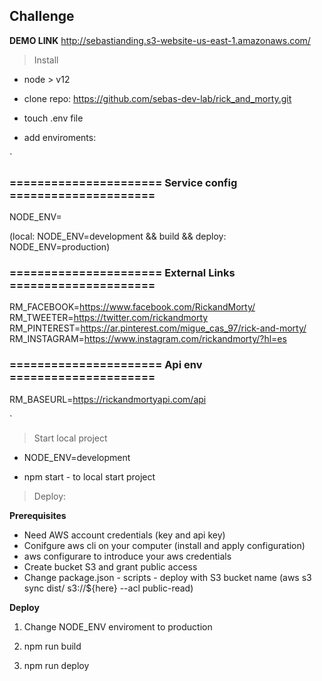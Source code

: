 ## Challenge ##

**DEMO LINK**
http://sebastianding.s3-website-us-east-1.amazonaws.com/


> Install

- node > v12

- clone repo: https://github.com/sebas-dev-lab/rick_and_morty.git

- touch .env file

- add enviroments:

`
### ====================== Service config ===================== ###

NODE_ENV= 

(local: NODE_ENV=development && build && deploy: NODE_ENV=production)

### ====================== External Links ===================== ###

RM_FACEBOOK=https://www.facebook.com/RickandMorty/
RM_TWEETER=https://twitter.com/rickandmorty
RM_PINTEREST=https://ar.pinterest.com/migue_cas_97/rick-and-morty/
RM_INSTAGRAM=https://www.instagram.com/rickandmorty/?hl=es

### ====================== Api env ===================== ###

RM_BASEURL=https://rickandmortyapi.com/api

`
> Start local project

- NODE_ENV=development

- npm start - to local start project

> Deploy: 

**Prerequisites**

- Need AWS account credentials (key and api key)
- Conifgure aws cli on your computer (install and apply configuration)
- aws configurare to introduce your aws credentials
- Create bucket S3 and grant public access
- Change package.json - scripts - deploy with S3 bucket name (aws s3 sync dist/ s3://${here} --acl public-read)

**Deploy**

1) Change NODE_ENV enviroment to production

2) npm run build

3) npm run deploy




